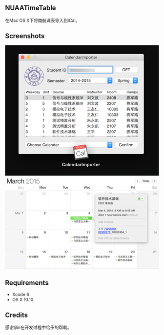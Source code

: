 ## NUAATimeTable

在Mac OS X下将南航课表导入到iCal。

## Screenshots

![Image](CalendarImporter/ScreenShot1.png "Image")
![Image](CalendarImporter/ScreenShot2.png "Image")

## Requirements

- Xcode 6
- OS X 10.10

## Credits
感谢ljlin在开发过程中给予的帮助。